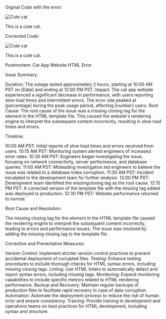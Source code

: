 Orginal Code with the error:

<!DOCTYPE html>
<html>
<head>
    <title>Cat App</title>
    <link rel="stylesheet" href="styles.css">
<body>
    <div class="cat-container">
        <img src="cat1.jpg" alt="Cute cat">
        <p>This is a cute cat.</p>
    </div>
</body>
</html>

Corrected Code:

<!DOCTYPE html>
<html>
<head>
    <title>Cat App</title>
    <link rel="stylesheet" href="styles.css">
</head>
<body>
    <div class="cat-container">
        <img src="cat1.jpg" alt="Cute cat">
        <p>This is a cute cat.</p>
    </div>
</body>
</html>


Postmortem: Cat App Website HTML Error

Issue Summary:

Duration: The outage lasted approximately 2 hours, starting at 10:00 AM PST on [Date] and ending at 12:00 PM PST.
Impact: The cat app website experienced a significant decrease in performance, with users reporting slow load times and intermittent errors. The error rate peaked at [percentage] during the peak usage period, affecting [number] users.
Root Cause: The root cause of the issue was a missing closing tag for the <head> element in the HTML template file. This caused the website's rendering engine to interpret the subsequent content incorrectly, resulting in slow load times and errors.


Timeline:

10:00 AM PST: Initial reports of slow load times and errors received from users.
10:15 AM PST: Monitoring system alerted engineers of increased error rates.
10:30 AM PST: Engineers began investigating the issue, focusing on network connectivity, server performance, and database queries.
11:00 AM PST: Misleading investigation led engineers to believe the issue was related to a database index corruption.
11:30 AM PST: Incident escalated to the development team for further analysis.
12:00 PM PST: Development team identified the missing<head>closing tag as the root cause.
12:15 PM PST: A corrected version of the template file with the missing tag added was deployed to production.
12:30 PM PST: Website performance returned to normal.

Root Cause and Resolution:

The missing closing tag for the <head> element in the HTML template file caused the rendering engine to interpret the subsequent content incorrectly, leading to errors and performance issues. The issue was resolved by adding the missing closing tag to the template file.

Corrective and Preventative Measures:

Version Control: Implement stricter version control practices to prevent accidental deployment of corrupted files.
Testing: Enhance testing procedures to include thorough checks for HTML syntax errors, including missing closing tags.
Linting: Use HTML linters to automatically detect and report syntax errors, including missing tags.
Monitoring: Expand monitoring capabilities to include specific metrics related to HTML rendering performance.
Backup and Recovery: Maintain regular backups of production files to facilitate rapid recovery in case of data corruption.
Automation: Automate the deployment process to reduce the risk of human error and ensure consistency.
Training: Provide training to development and operations teams on best practices for HTML development, including syntax and structure.
